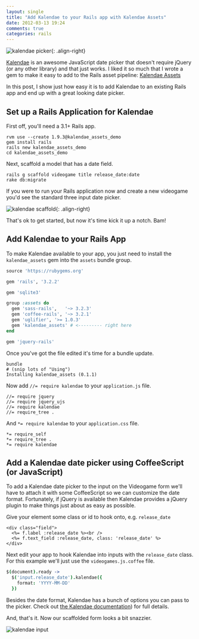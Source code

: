 ```yaml
---
layout: single
title: "Add Kalendae to your Rails app with Kalendae Assets"
date: 2012-03-13 19:24
comments: true
categories: rails
---
```


![kalendae picker](/assets/images/kalendae_post/kalendae_picker.png){: .align-right}

[Kalendae](https://github.com/ChiperSoft/Kalendae) is an awesome JavaScript date
picker that doesn't require jQuery (or any other library) and that just works. I
liked it so much that I wrote a gem to make it easy to add to the Rails asset
pipeline: [Kalendae Assets](https://github.com/sdball/kalendae_assets)

In this post, I show just how easy it is to add Kalendae to an existing Rails
app and end up with a great looking date picker.

<!-- more -->

## Set up a Rails Application for Kalendae

First off, you'll need a 3.1+ Rails app.

```
rvm use --create 1.9.3@kalendae_assets_demo
gem install rails
rails new kalendae_assets_demo
cd kalendae_assets_demo
```

Next, scaffold a model that has a date field.

```
rails g scaffold videogame title release_date:date
rake db:migrate
```

If you were to run your Rails application now and create a new videogame you'd
see the standard three input date picker.

![kalendae scaffold](/assets/images/kalendae_post/scaffold.png){: .align-right}

That's ok to get started, but now it's time kick it up a notch. Bam!

## Add Kalendae to your Rails App

To make Kalendae available to your app, you just need to install the
`kalendae_assets` gem into the `assets` bundle group.

```ruby
source 'https://rubygems.org'

gem 'rails', '3.2.2'

gem 'sqlite3'

group :assets do
  gem 'sass-rails',   '~> 3.2.3'
  gem 'coffee-rails', '~> 3.2.1'
  gem 'uglifier', '>= 1.0.3'
  gem 'kalendae_assets' # <--------- right here
end

gem 'jquery-rails'
```

Once you've got the file edited it's time for a bundle update.

```
bundle
# (snip lots of "Using")
Installing kalendae_assets (0.1.1)
```

Now add `//= require kalendae` to your `application.js` file.

```
//= require jquery
//= require jquery_ujs
//= require kalendae
//= require_tree .
```

And `*= require kalendae` to your `application.css` file.

```
*= require_self
*= require_tree .
*= require kalendae
```

## Add a Kalendae date picker using CoffeeScript (or JavaScript)

To add a Kalendae date picker to the input on the Videogame form we'll have to
attach it with some CoffeeScript so we can customize the date format.
Fortunately, if jQuery is available then Kalendae provides a jQuery plugin to
make things just about as easy as possible.

Give your element some class or id to hook onto, e.g. `release_date`

```erb
<div class="field">
  <%= f.label :release_date %><br />
  <%= f.text_field :release_date, class: 'release_date' %>
</div>
```

Next edit your app to hook Kalendae into inputs with the `release_date` class.
For this example we'll just use the `videogames.js.coffee` file.

```coffeescript
$(document).ready ->
  $('input.release_date').kalendae({
    format: 'YYYY-MM-DD'
  })
```

Besides the date format, Kalendae has a bunch of options you can pass to the
picker. Check out
[the Kalendae documentation](https://github.com/ChiperSoft/Kalendae)) for full details.

And, that's it. Now our scaffolded form looks a bit snazzier.

![kalendae input](/assets/images/kalendae_post/kalendae.png)
